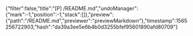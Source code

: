 {"filter":false,"title":"[P] /README.md","undoManager":{"mark":-1,"position":-1,"stack":[]},"preview":{"path":"/README.md","previewer":"previewMarkdown"},"timestamp":1565256722903,"hash":"da39a3ee5e6b4b0d3255bfef95601890afd80709"}